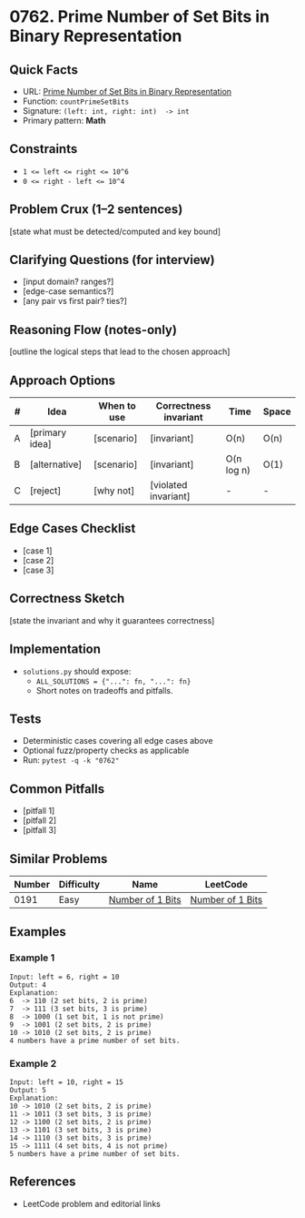 # 0762. Prime Number of Set Bits in Binary Representation

## Quick Facts

- URL:
  [Prime Number of Set Bits in Binary Representation](https://leetcode.com/problems/prime-number-of-set-bits-in-binary-representation/)
- Function: `countPrimeSetBits`
- Signature: `(left: int, right: int)  -> int`
- Primary pattern: **Math**

## Constraints

- `1 <= left <= right <= 10^6`
- `0 <= right - left <= 10^4`

## Problem Crux (1–2 sentences)

[state what must be detected/computed and key bound]

## Clarifying Questions (for interview)

- [input domain? ranges?]
- [edge-case semantics?]
- [any pair vs first pair? ties?]

## Reasoning Flow (notes-only)

[outline the logical steps that lead to the chosen approach]

## Approach Options

| #   | Idea           | When to use | Correctness invariant | Time       | Space |
| --- | -------------- | ----------- | --------------------- | ---------- | ----- |
| A   | [primary idea] | [scenario]  | [invariant]           | O(n)       | O(n)  |
| B   | [alternative]  | [scenario]  | [invariant]           | O(n log n) | O(1)  |
| C   | [reject]       | [why not]   | [violated invariant]  | -          | -     |

## Edge Cases Checklist

- [case 1]
- [case 2]
- [case 3]

## Correctness Sketch

[state the invariant and why it guarantees correctness]

## Implementation

- `solutions.py` should expose:
    - `ALL_SOLUTIONS = {"...": fn, "...": fn}`
    - Short notes on tradeoffs and pitfalls.

## Tests

- Deterministic cases covering all edge cases above
- Optional fuzz/property checks as applicable
- Run: `pytest -q -k "0762"`

## Common Pitfalls

- [pitfall 1]
- [pitfall 2]
- [pitfall 3]

## Similar Problems

| Number | Difficulty | Name                                                   | LeetCode                                                            |
| ------ | ---------- | ------------------------------------------------------ | ------------------------------------------------------------------- |
| 0191   | Easy       | [Number of 1 Bits](../0191-number-of-1-bits/readme.md) | [Number of 1 Bits](https://leetcode.com/problems/number-of-1-bits/) |

## Examples

### Example 1

```text
Input: left = 6, right = 10
Output: 4
Explanation:
6  -> 110 (2 set bits, 2 is prime)
7  -> 111 (3 set bits, 3 is prime)
8  -> 1000 (1 set bit, 1 is not prime)
9  -> 1001 (2 set bits, 2 is prime)
10 -> 1010 (2 set bits, 2 is prime)
4 numbers have a prime number of set bits.
```

### Example 2

```text
Input: left = 10, right = 15
Output: 5
Explanation:
10 -> 1010 (2 set bits, 2 is prime)
11 -> 1011 (3 set bits, 3 is prime)
12 -> 1100 (2 set bits, 2 is prime)
13 -> 1101 (3 set bits, 3 is prime)
14 -> 1110 (3 set bits, 3 is prime)
15 -> 1111 (4 set bits, 4 is not prime)
5 numbers have a prime number of set bits.
```

## References

- LeetCode problem and editorial links
